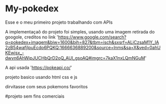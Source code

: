 # My-pokedex
Esse e o meu primeiro projeto trabalhando com APIs

A implementaçaõ do projeto foi simples, usando uma imagem retirada do googole, creditos no link 'https://www.google.com/search?q=pokedex+imagem&biw=1600&bih=827&tbm=isch&sxsrf=ALiCzsaM1Y_IA2zB54wafjIpuEcdo6PQKQ:1666636889200&source=lnms&sa=X&ved=0ahUKEwjsx_-dwvn6AhWipJUCHbQrD2oQ_AUI_gsoAQ#imgrc=7kaX1nxLQmNGuM'

A api usada 'https://pokeapi.co/'

projeto basico usando html css e js


dirvitasse com seus pokemons favoritos 




#projeto sem fins comerciais
